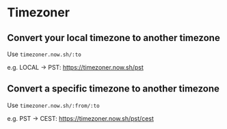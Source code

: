 # Timezoner

## Convert your local timezone to another timezone

Use `timezoner.now.sh/:to`

e.g. LOCAL -> PST: https://timezoner.now.sh/pst

## Convert a specific timezone to another timezone

Use `timezoner.now.sh/:from/:to`

e.g. PST -> CEST: https://timezoner.now.sh/pst/cest
